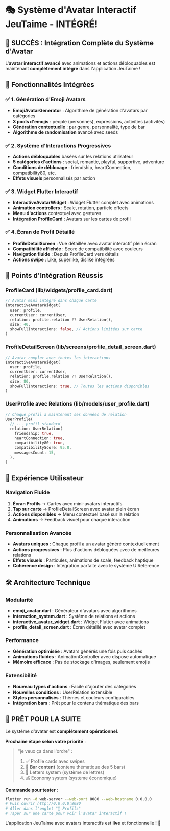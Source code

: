 # 🎭 Système d'Avatar Interactif JeuTaime - INTÉGRÉ! 

## 🎉 SUCCÈS : Intégration Complète du Système d'Avatar

L'**avatar interactif avancé** avec animations et actions débloquables est maintenant **complètement intégré** dans l'application JeuTaime !

## 📱 Fonctionnalités Intégrées

### ✅ 1. Génération d'Emoji Avatars
- **EmojiAvatarGenerator** : Algorithme de génération d'avatars par catégories
- **3 pools d'emojis** : people (personnes), expressions, activities (activités)
- **Génération contextuelle** : par genre, personnalité, type de bar
- **Algorithme de randomisation** avancé avec seeds

### ✅ 2. Système d'Interactions Progressives  
- **Actions débloquables** basées sur les relations utilisateur
- **5 catégories d'actions** : social, romantic, playful, supportive, adventure
- **Conditions de déblocage** : friendship, heartConnection, compatibility80, etc.
- **Effets visuels** personnalisés par action

### ✅ 3. Widget Flutter Interactif
- **InteractiveAvatarWidget** : Widget Flutter complet avec animations
- **Animation controllers** : Scale, rotation, particle effects
- **Menu d'actions** contextuel avec gestures
- **Intégration ProfileCard** : Avatars sur les cartes de profil

### ✅ 4. Écran de Profil Détaillé
- **ProfileDetailScreen** : Vue détaillée avec avatar interactif plein écran
- **Compatibilité affichée** : Score de compatibilité avec couleurs
- **Navigation fluide** : Depuis ProfileCard vers détails
- **Actions swipe** : Like, superlike, dislike intégrées

## 🚀 Points d'Intégration Réussis

### ProfileCard (lib/widgets/profile_card.dart)
```dart
// Avatar mini intégré dans chaque carte
InteractiveAvatarWidget(
  user: profile,
  currentUser: currentUser,
  relation: profile.relation ?? UserRelation(),
  size: 40,
  showFullInteractions: false, // Actions limitées sur carte
)
```

### ProfileDetailScreen (lib/screens/profile_detail_screen.dart)  
```dart
// Avatar complet avec toutes les interactions
InteractiveAvatarWidget(
  user: profile,
  currentUser: currentUser, 
  relation: profile.relation ?? UserRelation(),
  size: 80,
  showFullInteractions: true, // Toutes les actions disponibles
)
```

### UserProfile avec Relations (lib/models/user_profile.dart)
```dart
// Chaque profil a maintenant ses données de relation
UserProfile(
  // ... profil standard
  relation: UserRelation(
    friendship: true,
    heartConnection: true,
    compatibility80: true,
    compatibilityScore: 95.0,
    messagesCount: 15,
  ),
)
```

## 🎨 Expérience Utilisateur

### Navigation Fluide
1. **Écran Profils** → Cartes avec mini-avatars interactifs
2. **Tap sur carte** → ProfileDetailScreen avec avatar plein écran  
3. **Actions disponibles** → Menu contextuel basé sur la relation
4. **Animations** → Feedback visuel pour chaque interaction

### Personnalisation Avancée  
- **Avatars uniques** : Chaque profil a un avatar généré contextuellement
- **Actions progressives** : Plus d'actions débloquées avec de meilleures relations
- **Effets visuels** : Particules, animations de scale, feedback haptique
- **Cohérence design** : Intégration parfaite avec le système UIReference

## 🛠️ Architecture Technique

### Modularité
- **emoji_avatar.dart** : Générateur d'avatars avec algorithmes
- **interaction_system.dart** : Système de relations et actions  
- **interactive_avatar_widget.dart** : Widget Flutter avec animations
- **profile_detail_screen.dart** : Écran détaillé avec avatar complet

### Performance
- **Génération optimisée** : Avatars générés une fois puis cachés
- **Animations fluides** : AnimationController avec dispose automatique
- **Mémoire efficace** : Pas de stockage d'images, seulement emojis

### Extensibilité
- **Nouveau types d'actions** : Facile d'ajouter des catégories
- **Nouvelles conditions** : UserRelation extensible  
- **Styles personnalisés** : Thèmes et couleurs configurables
- **Intégration bars** : Prêt pour le contenu thématique des bars

## 🎯 PRÊT POUR LA SUITE

Le système d'avatar est **complètement opérationnel**. 

**Prochaine étape selon votre priorité** :
> "je veux ça dans l'ordre" : 
> 1. ✅ Profile cards avec swipes
> 2. 🚧 **Bar content** (contenu thématique des 5 bars)
> 3. 📝 Letters system (système de lettres)  
> 4. 💰 Economy system (système économique)

**Commande pour tester** :
```bash
flutter run -d web-server --web-port 8080 --web-hostname 0.0.0.0
# Puis ouvrir http://0.0.0.0:8080
# Aller dans l'onglet "👤 Profils" 
# Taper sur une carte pour voir l'avatar interactif !
```

L'application JeuTaime avec avatars interactifs est **live** et fonctionnelle ! 🎉